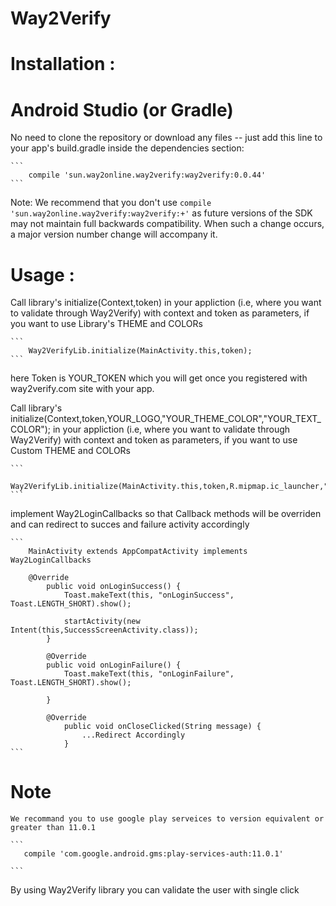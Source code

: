 # Way2Verify


# Installation :

# Android Studio (or Gradle)

No need to clone the repository or download any files -- just add this line to your app's build.gradle inside the dependencies section:

    ```
        compile 'sun.way2online.way2verify:way2verify:0.0.44'
    ```
Note: We recommend that you don't use
    ```
        compile 'sun.way2online.way2verify:way2verify:+'
    ```
  as future versions of the SDK may not maintain full backwards compatibility. When such a change occurs, a major version number change will accompany it.

# Usage :


Call library's initialize(Context,token) in your appliction (i.e, where you want to validate through Way2Verify)
with context and token  as parameters, if you want to use Library's THEME and COLORs



    ```
        Way2VerifyLib.initialize(MainActivity.this,token);
    ```
here Token is YOUR_TOKEN which you will get once you registered with way2verify.com site with your app.


Call library's initialize(Context,token,YOUR_LOGO,"YOUR_THEME_COLOR","YOUR_TEXT_COLOR"); in your appliction (i.e, where you want to validate through Way2Verify)
with context and token  as parameters, if you want to use Custom THEME and COLORs



    ```
        Way2VerifyLib.initialize(MainActivity.this,token,R.mipmap.ic_launcher,"YOUR_THEME_COLOR","YOUR_TEXT_COLOR");
    ```

implement  Way2LoginCallbacks so that Callback methods will be overriden and can redirect to succes and failure activity accordingly

    ```
        MainActivity extends AppCompatActivity implements Way2LoginCallbacks

        @Override
            public void onLoginSuccess() {
                Toast.makeText(this, "onLoginSuccess", Toast.LENGTH_SHORT).show();

                startActivity(new Intent(this,SuccessScreenActivity.class));
            }

            @Override
            public void onLoginFailure() {
                Toast.makeText(this, "onLoginFailure", Toast.LENGTH_SHORT).show();

            }

            @Override
                public void onCloseClicked(String message) {
                    ...Redirect Accordingly
                }
    ```

# Note

    We recommand you to use google play serveices to version equivalent or greater than 11.0.1

    ```
       compile 'com.google.android.gms:play-services-auth:11.0.1'

    ```

By using Way2Verify library you can validate the user with single click
